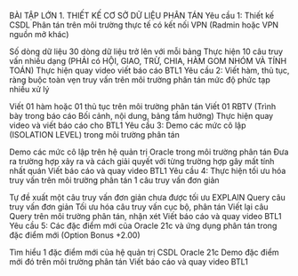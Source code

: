BÀI TẬP LỚN 1. THIẾT KẾ CƠ SỞ DỮ LIỆU PHÂN TÁN
Yêu cầu 1: Thiết kế CSDL Phân tán trên môi trường thực tế có kết nối VPN (Radmin hoặc VPN nguồn mở khác)

Số dòng dữ liệu 30 dòng dữ liệu trở lên với mỗi bảng
Thực hiện 10 câu truy vấn nhiều dạng (PHẢI có HỘI, GIAO, TRỪ, CHIA, HÀM GOM NHÓM VÀ TÍNH TOÁN)
Thực hiện quay video viết báo cáo BTL1
Yêu cầu 2: Viết hàm, thủ tục, ràng buộc toàn vẹn truy vấn trên môi trường phân tán mức độ phức tạp nhiều xử lý

Viết 01 hàm hoặc 01 thủ tục trên môi trường phân tán
Viết 01 RBTV (Trình bày trong báo cáo Bối cảnh, nội dung, bảng tầm hưởng)
Thực hiện quay video và viết báo cáo cho BTL1
Yêu cầu 3: Demo các mức cô lập (ISOLATION LEVEL) trong môi trường phân tán

Demo các mức cô lập trên hệ quản trị Oracle trong môi trường phân tán
Đưa ra trường hợp xảy ra và cách giải quyết với từng trường hợp gây mất tính nhất quán
Viết báo cáo và quay video BTL1
Yêu cầu 4: Thực hiện tối ưu hóa truy vấn trên môi trường phân tán 1 câu truy vấn đơn giản

Tự đề xuất một câu truy vấn đơn giản chưa được tối ưu
EXPLAIN Query câu truy vấn đơn giản
Tối ưu hóa câu truy vấn cục bộ, phân tán
Viết lại câu Query trên môi trường phân tán, nhận xét
Viết báo cáo và quay video BTL1
Yêu cầu 5: Các đặc điểm mới của Oracle 21c và ứng dụng phân tán trong đặc điểm mới (Option Bonus +2.00)

Tìm hiểu 1 đặc điểm mới của hệ quản trị CSDL Oracle 21c
Demo đặc điểm mới đó trên môi trường phân tán
Viết báo cáo và quay video BTL1
